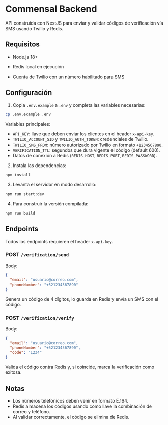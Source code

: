 # Commensal Backend


API construida con NestJS para enviar y validar códigos de verificación vía SMS usando Twilio y Redis.

## Requisitos

- Node.js 18+
- Redis local en ejecución

- Cuenta de Twilio con un número habilitado para SMS

## Configuración

1. Copia `.env.example` a `.env` y completa las variables necesarias:

```bash
cp .env.example .env
```

Variables principales:

- `API_KEY`: llave que deben enviar los clientes en el header `x-api-key`.
- `TWILIO_ACCOUNT_SID` y `TWILIO_AUTH_TOKEN`: credenciales de Twilio.
- `TWILIO_SMS_FROM`: número autorizado por Twilio en formato `+1234567890`.
- `VERIFICATION_TTL`: segundos que dura vigente el código (default 600).
- Datos de conexión a Redis (`REDIS_HOST`, `REDIS_PORT`, `REDIS_PASSWORD`).

2. Instala las dependencias:

```bash
npm install
```

3. Levanta el servidor en modo desarrollo:

```bash
npm run start:dev
```

4. Para construir la versión compilada:

```bash
npm run build
```

## Endpoints

Todos los endpoints requieren el header `x-api-key`.

### POST `/verification/send`

Body:

```json
{
  "email": "usuario@correo.com",
  "phoneNumber": "+521234567890"
}
```

Genera un código de 4 dígitos, lo guarda en Redis y envía un SMS con el código.

### POST `/verification/verify`

Body:

```json
{
  "email": "usuario@correo.com",
  "phoneNumber": "+521234567890",
  "code": "1234"
}
```

Valida el código contra Redis y, si coincide, marca la verificación como exitosa.

## Notas

- Los números telefónicos deben venir en formato E.164.
- Redis almacena los códigos usando como llave la combinación de correo y teléfono.
- Al validar correctamente, el código se elimina de Redis.
